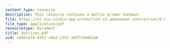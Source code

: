 ```yaml
---
content_type: resource
description: This resource contains a matrix primer handout.
file: https://ol-ocw-studio-app-production.s3.amazonaws.com/courses/8-033-relativity-fall-2006/c89dce744352c6a2c5523d5f134db1ab_matrices.pdf
file_type: application/pdf
resourcetype: Document
title: matrices.pdf
uid: c89dce74-4352-c6a2-c552-3d5f134db1ab
---
```

